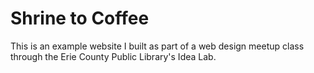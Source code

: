 # Shrine to Coffee
This is an example website I built as part of a web design meetup class through the Erie County Public Library's Idea Lab.
